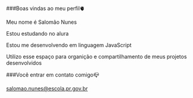 ###Boas vindas ao meu perfil🫀 

Meu nome é Salomão Nunes

Estou estudando no alura

Estou me desenvolvendo em linguagem JavaScript

Utilizo esse espaço para organição e compartilhamento de meus projetos desenvolvidos

###Você entrar em contato comigo📪

salomao.nunes@escola.pr.gov.br

